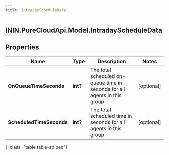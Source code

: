 ```yaml
---
title: IntradayScheduleData
---
```

## ININ.PureCloudApi.Model.IntradayScheduleData

## Properties

|Name | Type | Description | Notes|
|------------ | ------------- | ------------- | -------------|
| **OnQueueTimeSeconds** | **int?** | The total scheduled on-queue time in seconds for all agents in this group | [optional] |
| **ScheduledTimeSeconds** | **int?** | The total scheduled time in seconds for all agents in this group | [optional] |
{: class="table table-striped"}


